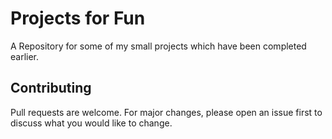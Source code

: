 # Projects for Fun

A Repository for some of my small projects which have been completed earlier.

## Contributing
Pull requests are welcome. For major changes, please open an issue first to discuss what you would like to change.
